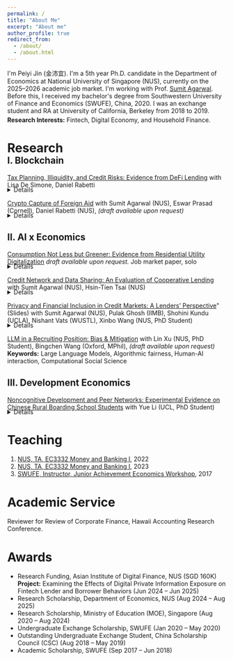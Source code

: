 ```yaml
---
permalink: /
title: "About Me"
excerpt: "About me"
author_profile: true
redirect_from: 
  - /about/
  - /about.html
---
```

I'm Peiyi Jin (金沛宜). I'm a 5th year Ph.D. candidate in the Department of Economics at National University of Singapore (NUS), currently on the 2025–2026 academic job market. I'm working with Prof. [Sumit Agarwal](https://www.ushakrisna.com/). Before this, I received my bachelor's degree from Southwestern University of Finance and Economics (SWUFE), China, 2020. I was an exchange student and RA at University of California, Berkeley from 2018 to 2019.

<div style="margin-top:-10px;"></div>

**Research Interests:** Fintech, Digital Economy, and Household Finance.


Research
======
<div style="margin-top:-30px;"></div>

I. Blockchain
------

[Tax Planning, Illiquidity, and Credit Risks: Evidence from DeFi Lending](https://papers.ssrn.com/sol3/papers.cfm?abstract_id=4764605) with Lisa De Simone, Daniel Rabetti

<div style="margin-top:-20px;"></div>

<details>
<p><strong>Abstract:</strong>  
 This study examines the link between tax-planning-induced illiquidity and credit risks in lending markets. Exploiting an exogenous tax shock imposed on cryptocurrency gains and millions of transactions in Decentralized Finance (DeFi) lending, we document that tax-motivated borrowing strategies to defer capital gains taxes significantly reduce market liquidity. This effect is pronounced among individuals borrowing in stablecoins (a way to monetize returns), those with higher loan-to-value ratios (more risk-averse towards new regulations and typically with larger taxable gains), those with high returns in the underlying asset (representing larger taxable gains), and those holding locked-in assets for over a year (i.e., converting high short-term to lower long-term capital gains tax rates). Using instrumental variable analysis, we provide a plausibly causal relation between tax-planning-induced illiquidity and increased credit risks. A standard deviation increase in tax-induced illiquidity leads to a more than twofold increase in the value of defaulted loans. Our results remain robust across a battery of checks, including analyses of subsamples of highly tax-sensitive borrowers, and align with well-documented tax awareness periods. Overall, our insights are relevant to market participants, assist in estimating revenue losses for tax authorities, and inform emerging policies on the tax treatment of digital assets. </p>

<p><strong>Selected conferences and talks:</strong>  
International Monetary Fund (IMF) Workshop on Digital Money and Taxation (2025); Hawai‘i Accounting Research Conference (HARC, 2025); Tokenomics Conference (2024); Workshop on the Economics of Technology and Decentralization at Waseda University; National University of Singapore; Cornell–Tsinghua Summer Finance Institute; IESE Barcelona Tax Conference; IC3 Blockchain Camp at Cornell Tech; Finance and Accounting Annual Research Symposium; Research Symposium on Finance and Economics; Bank of Finland; European Systemic Risk Board; Conference on AI and Systemic Risk Analytics; Swiss National Bank Conference on Cryptoassets and Financial Innovation; Eurasia Conference; Hong Kong University Summer Conference; Bank of Japan; FeAT International Conference on Artificial Intelligence; Tsinghua University (SEM and PBC, 2024); Singapore FinTech Festival; 14th Financial Markets and Corporate Governance Conference; AI Global Finance Research Conference (Ho Chi Minh City, 2023).</p>
</details>

[Crypto Capture of Foreign Aid](#) with Sumit Agarwal (NUS), Eswar Prasad (Cornell), Daniel Rabetti (NUS), *(draft available upon request)*

<div style="margin-top:-20px;"></div>

<details>
<p><strong>Abstract:</strong>  
This paper investigates whether cryptocurrencies have become a new conduit for laundering diverted foreign aid. Using World Bank disbursement data from 2018 to 2024, linked with forensically tagged on-chain Bitcoin transactions and off-chain exchange activity, we document systematic surges in crypto transactions for anonymous wallets after disbursements, especially on exchanges located in tax haven jurisdictions. A one-standard-deviation increase in lagged aid is associated with a 0.51 log-point rise in anonymous transactions on tax haven exchanges—approximately a 66% increase—concentrated in newly created wallets and fading within two quarters. Network analysis reveals a real-time laundering pattern: funds flow through regulated platforms, then through mixers and tax haven exchanges, mirroring the classic placement, layering, and integration stages. Off-chain data confirm spikes in transactions on suspect, lightly regulated platforms. To address endogeneity in aid allocation, we use an IV strategy based on historical aid shares interacted with governance quality. Overall, our findings suggest that cryptocurrencies are increasingly used for offshore banking in concealing aid diversion. Our study shows how blockchain forensics can trace hidden financial flows and offers new tools for anti-corruption and crypto regulation.</p>
</details>


II. AI x Economics
------

[Consumption Not Less but Greener: Evidence from Residential Utility Digitalization](#) *draft available upon request.* Job market paper, solo
<div style="margin-top:-20px;"></div>
<details>
<p><strong>Abstract:</strong>  

This paper examines how real-time information feedback affects household consumption when price incentives are absent. Using a quasi-experimental rollout of digital devices providing real-time electricity data and remote shut-off via mobile apps, we find that treated households significantly reduce electricity use. Beyond energy savings, we observe broader spillovers: households shift diets from carbon-intensive to healthier food, substitute digital for paper use, and cut taxi rides. Our results contribute to the literature on behavioral nudges by showing that real-time digital feedback, unlike traditional static signals, can meaningfully influence consumption and promote greener lifestyles in the medium term.</p>

</details>


[Credit Network and Data Sharing: An Evaluation of Cooperative Lending](https://papers.ssrn.com/sol3/papers.cfm?abstract_id=4463473) with Sumit Agarwal (NUS), Hsin-Tien Tsai (NUS)
<div style="margin-top:-20px;"></div>
<details>
<p><strong>Abstract:</strong>  
This paper examines the impact of credit data sharing among competitive banks of different sizes in open banking. Analyzing data from three predecessors of Bank of America, we find that information sharing enhances predictive capabilities and increases market lending profit as the network size grows. The bank sharing loans with varying collateral amounts contributes the most to improved prediction. However, competition leads to disparities in benefits, favoring smaller banks while the largest bank experiences losses in borrowers and profits. Effective bargaining for cooperative sharing is thus emphasized. We explore the Nash equilibrium for optimal outcomes in a competitive lending market.</p>
</details>


[Privacy and Financial Inclusion in Credit Markets: A Lenders’ Perspective](https://drive.google.com/file/d/1QY0Ba49V9RbYpTz1cms9vca-3N3dRO-u/view)" (Slides) with Sumit Agarwal (NUS), Pulak Ghosh (IIMB), Shohini Kundu (UCLA), Nishant Vats (WUSTL), Xinbo Wang (NUS, PhD Student) 
<div style="margin-top:-20px;"></div>
  <details>
  <p><strong>Abstract:</strong>  
  This paper investigates the impact of privacy regulations on financial inclusion by analyzing a Google policy change that barred an Indian FinTech lender from accessing borrowers’ phone contacts. Previously, the lender used contacts as social collateral to reduce defaults. After the policy, application acceptance declined by 25.14%, while loan applications rose by 3.5%. Despite increased demand, default rates remained stable as lenders tightened selection criteria. This shift reduced lender revenues and disproportionately affected low-income, younger, credit-inexperienced, and lower-status borrowers. The findings highlight that privacy regulations, though addressing privacy concerns, can significantly hinder financial inclusion and lender profitability.</p>
  </details>

[LLM in a Recruiting Position: Bias & Mitigation](#) with Lin Xu (NUS, PhD Student), Bingchen Wang (Oxford, MPhil),  *(draft available upon request)*  
   **Keywords:** Large Language Models, Algorithmic fairness, Human-AI interaction, Computational Social Science



III. Development Economics
------
[Noncognitive Development and Peer Networks: Experimental Evidence on Chinese Rural Boarding School Students](https://drive.google.com/drive/folders/1HpEJP17kEhlEo0Ir61jq8qqTzFLHL4Zf) with Yue Li (UCL, PhD Student)
<div style="margin-top:-20px;"></div>
<details>
<p><strong>Abstract:</strong>  
This paper evaluates the effects of audio bedtime stories on non-cognitive skill development among rural boarding school students in China. Using a randomized controlled trial across 63 schools, treated boarding students listened to stories via dormitory speakers, allowing identification of peer effects with untreated day students in the same classroom. Results show significant improvements in treated students, especially those with larger friendship networks, and spillover benefits for untreated peers connected to boarding friends. Early treatment boosts resilience. Employing a Linear-in-Means model, the study provides novel experimental evidence of non-cognitive skill transfer through peer networks, offering a scalable intervention impacting over four million children.</p>

<p><strong>Selected conferences and talks:</strong>  
Royal Economic Society Annual Conference (Birmingham, 2025), Stone Centre Conference on Education and Inequality (London, 2025), Janeway Institute Cambridge PhD Workshop on Economic Networks (Cambridge, 2025), 2025 Young Economists Society Chengdu Forum (Chengdu, 2025), The Society of Labor Economists Annual Meeting (Oregon, 2024), European Association of Young Economists Annual Meeting (Paris, 2024), IFS–UCL–LSE/STICERD Development WiP Seminar (London, 2024), China Economic Association Europe/UK Annual Conference (London, 2024), UCL PhD Seminar (London, 2024), and NUS Applied Economics Student Workshop (Singapore, 2023).</p>
</details>



Teaching
======
1. [NUS, TA, EC3332 Money and Banking I](https://nusmods.com/modules/EC3332/money-and-banking-i), 2022
2. [NUS, TA, EC3332 Money and Banking I](https://nusmods.com/modules/EC3332/money-and-banking-i), 2023
3. [SWUFE, Instructor, Junior Achievement Economics Workshop](https://jausa.ja.org/programs/ja-economics), 2017

Academic Service
======
Reviewer for Review of Corporate Finance, Hawaii Accounting Research Conference.

Awards
======
- Research Funding, Asian Institute of Digital Finance, NUS (SGD 160K)  
  **Project:** Examining the Effects of Digital Private Information Exposure on Fintech Lender and Borrower Behaviors (Jun 2024 – Jun 2025)
- Research Scholarship, Department of Economics, NUS (Aug 2024 – Aug 2025)
- Research Scholarship, Ministry of Education (MOE), Singapore (Aug 2020 – Aug 2024)
- Undergraduate Exchange Scholarship, SWUFE (Jan 2020 – May 2020)
- Outstanding Undergraduate Exchange Student, China Scholarship Council (CSC) (Aug 2018 – May 2019)
- Academic Scholarship, SWUFE (Sep 2017 – Jun 2018)

